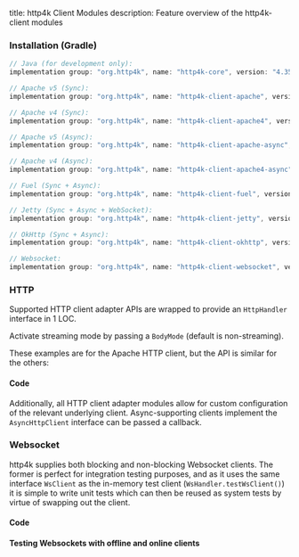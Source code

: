 title: http4k Client Modules
description: Feature overview of the http4k-client modules

### Installation (Gradle)

```groovy
// Java (for development only):
implementation group: "org.http4k", name: "http4k-core", version: "4.35.3.0"

// Apache v5 (Sync): 
implementation group: "org.http4k", name: "http4k-client-apache", version: "4.35.3.0"

// Apache v4 (Sync): 
implementation group: "org.http4k", name: "http4k-client-apache4", version: "4.35.3.0"

// Apache v5 (Async): 
implementation group: "org.http4k", name: "http4k-client-apache-async", version: "4.35.3.0"

// Apache v4 (Async): 
implementation group: "org.http4k", name: "http4k-client-apache4-async", version: "4.35.3.0"

// Fuel (Sync + Async): 
implementation group: "org.http4k", name: "http4k-client-fuel", version: "4.35.3.0"

// Jetty (Sync + Async + WebSocket): 
implementation group: "org.http4k", name: "http4k-client-jetty", version: "4.35.3.0"

// OkHttp (Sync + Async): 
implementation group: "org.http4k", name: "http4k-client-okhttp", version: "4.35.3.0"

// Websocket: 
implementation group: "org.http4k", name: "http4k-client-websocket", version: "4.35.3.0"
```

### HTTP
Supported HTTP client adapter APIs are wrapped to provide an `HttpHandler` interface in 1 LOC.

Activate streaming mode by passing a `BodyMode` (default is non-streaming).

These examples are for the Apache HTTP client, but the API is similar for the others:

#### Code [<img class="octocat"/>](https://github.com/http4k/http4k/blob/master/src/docs/guide/reference/clients/example_http.kt)

<script src="https://gist-it.appspot.com/https://github.com/http4k/http4k/blob/master/src/docs/guide/reference/clients/example_http.kt"></script>

Additionally, all HTTP client adapter modules allow for custom configuration of the relevant underlying client. Async-supporting clients implement the `AsyncHttpClient` interface can be passed a callback.

### Websocket
http4k supplies both blocking and non-blocking Websocket clients. The former is perfect for integration testing purposes, and as it uses the same interface `WsClient` as the in-memory test client (`WsHandler.testWsClient()`) it is simple to write unit tests which can then be reused as system tests by virtue of swapping out the client.

#### Code [<img class="octocat"/>](https://github.com/http4k/http4k/blob/master/src/docs/guide/reference/clients/example_websocket.kt)

<script src="https://gist-it.appspot.com/https://github.com/http4k/http4k/blob/master/src/docs/guide/reference/clients/example_websocket.kt"></script>

#### Testing Websockets with offline and online clients [<img class="octocat"/>](https://github.com/http4k/http4k/blob/master/src/docs/guide/reference/clients/TestingWebsockets.kt)

<script src="https://gist-it.appspot.com/https://github.com/http4k/http4k/blob/master/src/docs/guide/reference/clients/TestingWebsockets.kt"></script>
